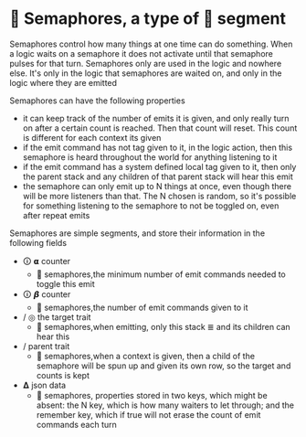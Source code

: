 # 📣 Semaphores, a type of 🌈 segment

Semaphores control how many things at one time can do something. When a logic waits on a semaphore it does not activate until that semaphore pulses for that turn. Semaphores only are used in the logic and nowhere else. It's only in the logic that semaphores are waited on, and only in the logic where they are emitted

Semaphores can have the following properties



*   it can keep track of the number of emits it is given, and only really turn on after a certain count is reached. Then that count will reset. This count is different for each context its given
*   if the emit command has not tag given to it, in the logic action, then this semaphore is heard throughout the world for anything listening to it
*   if the emit command has a system defined local tag given to it, then only the parent stack and any children of that parent stack will hear this emit
*   the semaphore can only emit up to N things at once, even though there will be more listeners than that. The N chosen is random, so it's possible for something listening to the semaphore to not be toggled on, even after repeat emits

Semaphores are simple segments, and store their information in the following fields



*   🛈 𝝰 counter
    *   📣 semaphores,the minimum number of emit commands needed to toggle this emit
*   🛈 𝞫 counter
    *   📣 semaphores,the number of emit commands given to it
*   / ◎ the target trait
    *   📣 semaphores,when emitting, only this stack ≣  and its children can hear this
*   / parent trait
    *   📣 semaphores,when a context is given, then a child of the semaphore will be spun up and given its own row, so the target and counts is kept
*   𝚫 json data
    *   📣 semaphores, properties stored in two keys, which might be absent: the N key, which is how many waiters to let through; and the remember key, which if true will not erase the count of emit commands each turn